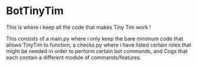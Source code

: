 # BotTinyTim
This is where i keep all the code that makes Tiny Tim work !

This consists of a main.py where i only keep the bare minimum code that allows TinyTim to function,
a checks.py where i have listed certain roles that might be needed in order to perform certain bot commands,
and Cogs that each contain a different module of commands/features.
